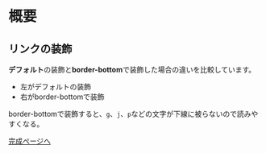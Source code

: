 # 概要

## リンクの装飾

**デフォルト**の装飾と**border-bottom**で装飾した場合の違いを比較しています。

- 左がデフォルトの装飾
- 右がborder-bottomで装飾

border-bottomで装飾すると、`g`、`j`、`p`などの文字が下線に被らないので読みやすくなる。


[完成ページへ](https://yscyber.github.io/link-decoration/ "https://yscyber.github.io/link-decoration/")
